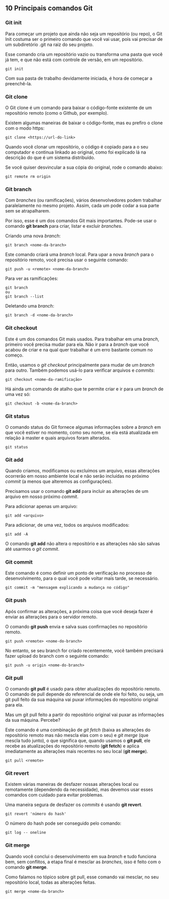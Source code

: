 ## 10 Principais comandos Git

### Git init

Para começar um projeto que ainda não seja um repositório (ou repo), o Git Init costuma ser o primeiro comando que você vai usar, pois vai  precisar de um subdiretório .git na raiz do seu projeto.

Esse comando cria um repositório vazio ou transforma uma pasta que  você já tem, e que não está com controle de versão, em um repositório.

```
git init
```

Com sua pasta de trabalho devidamente iniciada, é hora de começar a preenchê-la.

### Git clone

O Git clone é um comando para baixar o código-fonte existente de um repositório remoto (como o Github, por exemplo). 

Existem algumas maneiras de baixar o código-fonte, mas eu prefiro o clone com o modo https:

```
git clone <https://url-do-link>
```

Quando você clonar um repositório, o código é copiado para a o seu  computador e continua linkado ao original, como foi explicado lá na  descrição do que é um sistema distribuído.

Se você quiser desvincular a sua cópia do original, rode o comando abaixo: 

```
git remote rm origin
```

### Git branch

Com *branches* (ou ramificações), vários desenvolvedores podem trabalhar paralelamente no mesmo projeto. Assim, cada um pode codar a  sua parte sem se atrapalharem.

Por isso, esse é um dos comandos Git mais importantes. Pode-se usar o comando **git branch** para criar, listar e excluir *branches*.

Criando uma nova *branch*:

```
git branch <nome-da-branch>
```

Este comando criará uma *branch* local. Para upar a nova *branch* para o repositório remoto, você precisa usar o seguinte comando:

```
git push -u <remote> <nome-da-branch>
```

Para ver as ramificações: 

```
git branch 
ou
git branch --list
```

Deletando uma *branch*:

```
git branch -d <nome-da-branch>
```

### Git checkout

Este é um dos comandos Git mais usados. Para trabalhar em uma *branch*, primeiro você precisa mudar para ela. Não ir para a *branch* que você acabou de criar e na qual quer trabalhar é um erro bastante comum no começo.

Então, usamos o *git checkout* principalmente para mudar de um *branch* para outro. Também podemos usá-lo para verificar arquivos e *commits*:

```
git checkout <nome-da-ramificação>
```

Há ainda um comando de atalho que te permite criar e ir para um *branch* de uma vez só:

```
git checkout -b <nome-da-branch>
```

### Git status

O comando status do Git fornece algumas informações sobre a *branch* em que você estiver no momento, como seu nome, se ela está atualizada em relação à master e quais arquivos foram alterados.

```
git status
```

### Git add

Quando criamos, modificamos ou excluímos um arquivo, essas alterações ocorrerão em nosso ambiente local e não serão incluídas no próximo *commit* (a menos que alteremos as configurações).

Precisamos usar o comando **git add** para incluir as alterações de um arquivo em nosso próximo *commit*.

Para adicionar apenas um arquivo: 

```
git add <arquivo>
```

Para adicionar, de uma vez, todos os arquivos modificados:

```
git add -A
```

O comando **git add** não altera o repositório e as alterações não são salvas até usarmos o *git commit*.

### Git commit

Este comando é como definir um ponto de verificação no processo de  desenvolvimento, para o qual você pode voltar mais tarde, se necessário.

```
git commit -m "mensagem explicando a mudança no código"
```

### Git push

Após confirmar as alterações, a próxima coisa que você deseja fazer é enviar as alterações para o servidor remoto. 

O comando **git push** envia e salva suas confirmações no repositório remoto.

```
git push <remote> <nome-do-branch>
```

No entanto, se seu branch for criado recentemente, você também precisará fazer upload do branch com o seguinte comando:

```
git push -u origin <nome-do-branch>
```

### Git pull

O comando **git pull** é usado para obter atualizações  do repositório remoto. O comando de pull depende do referencial de onde  ele foi feito, ou seja, um git pull feito da sua máquina vai puxar  informações do repositório original para ela. 

Mas um git pull feito a partir do repositório original vai puxar as informações da sua máquina. Percebe? 

Este comando é uma combinação de *git fetch* (baixa as alterações do repositório remoto mas não mescla elas com o seu) e *git merge* (que mescla tudo junto), o que significa que, quando usamos o **git pull**, ele recebe as atualizações do repositório remoto (**git fetch**) e aplica imediatamente as alterações mais recentes no seu local (**git merge**).

```
git pull <remote>
```

### Git revert

Existem várias maneiras de desfazer nossas alterações local ou  remotamente (dependendo da necessidade), mas devemos usar esses comandos com cuidado para evitar problemas.

Uma maneira segura de desfazer os *commits* é usando **git revert**. 

```
git revert 'número do hash'
```

O número do hash pode ser conseguido pelo comando:

```
git log -- oneline
```

### Git merge

Quando você conclui o desenvolvimento em sua *branch* e tudo funciona bem, sem conflitos, a etapa final é mesclar as *branches*, isso é feito com o comando **git merge**.

Como falamos no tópico sobre git pull, esse comando vai mesclar, no seu repositório local, todas as alterações feitas.

```
git merge <nome-da-branch>
```